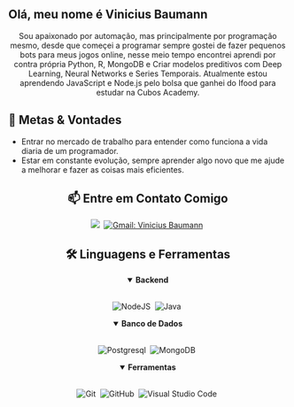 ## Olá, meu nome é Vinicius Baumann
<p align="center">
Sou apaixonado por automação, mas principalmente por programação mesmo, desde que começei a programar sempre gostei de fazer pequenos bots para meus jogos online, nesse meio tempo encontrei aprendi por contra própria Python, R, MongoDB e Criar modelos preditivos com Deep Learning, Neural Networks e Series Temporais. Atualmente estou aprendendo JavaScript e Node.js pelo bolsa que ganhei do Ifood para estudar na Cubos Academy.
</p>

## 🎯 Metas & Vontades

- Entrar no mercado de trabalho para entender como funciona a vida diaria de um programador.
- Estar em constante evolução, sempre aprender algo novo que me ajude a melhorar e fazer as coisas mais eficientes.

<h2 align="center">📫 Entre em Contato Comigo</h2>

<div align = "center">

<a href="https://www.linkedin.com/in/viniciusbaumann/" target="_blank"><img src="https://img.shields.io/badge/-LinkedIn-%230077B5?style=for-the-badge&logo=linkedin&logoColor=white"></a>&nbsp;
[![Gmail: Vinicius Baumann](https://img.shields.io/badge/-gmail-red?style=for-the-badge&logo=Gmail&logoColor=white&link=mailto:victor.jose.lopes.navarro@gmail.com)](mailto:victor.jose.lopes.navarro@gmail.com)&nbsp;
  
</div>

<div align = "center">

<h2 align="center">🛠️ Linguagens e Ferramentas</h2>
    
<details open>
<summary><b>Backend</b></summary>
<br>

![NodeJS](https://img.shields.io/badge/node.js-6DA55F?style=for-the-badge&logo=node.js&logoColor=white)&nbsp;
![Java](https://img.shields.io/badge/java-%23ED8B00.svg?style=for-the-badge&logo=openjdk&logoColor=white)&nbsp;
</details>

<details open>
<summary><b>Banco de Dados</b></summary>
<br>

![Postgresql](https://img.shields.io/badge/postgresql-%23316192.svg?style=for-the-badge&logo=postgresql&logoColor=white)&nbsp;
![MongoDB](https://img.shields.io/badge/MongoDB-%234ea94b.svg?style=for-the-badge&logo=mongodb&logoColor=white)&nbsp;
</details>

<details open>
<summary><b>Ferramentas</b></summary>
<br>

![Git](https://img.shields.io/badge/-git-red?style=for-the-badge&logo=Git&logoColor=white)&nbsp;
![GitHub](https://img.shields.io/badge/-GitHub-181717?style=for-the-badge&logo=github)&nbsp;
![Visual Studio Code](https://img.shields.io/badge/-VSCODE-007ACC?style=for-the-badge&&logo=visual-studio-code&logoColor=white)&nbsp;
</details>
